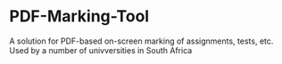 PDF-Marking-Tool
================

A solution for PDF-based on-screen marking of assignments, tests, etc. Used by a number of univversities in South Africa
